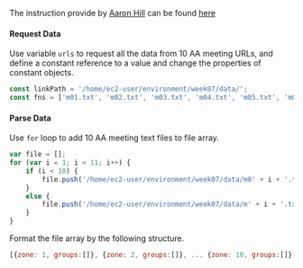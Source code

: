 The instruction provide by [Aaron Hill](https://github.com/aaronxhill) can be found [here](https://github.com/visualizedata/data-structures/blob/master/weekly_assignment_07.md)

#### Request Data 

Use variable `urls` to request all the data from 10 AA meeting URLs, and define a constant reference to a value and change the properties of constant objects.

```javascript
const linkPath = '/home/ec2-user/environment/week07/data/';
const fns = ['m01.txt', 'm02.txt', 'm03.txt', 'm04.txt', 'm05.txt', 'm06.txt', 'm07.txt', 'm08.txt', 'm09.txt', 'm10.txt'];
```

#### Parse Data

Use `for` loop to add 10 AA meeting text files to file array.

```javascript
var file = [];
for (var i = 1; i < 11; i++) {
    if (i < 10) {
        file.push('/home/ec2-user/environment/week07/data/m0' + i + '.txt');
    }
    else {
        file.push('/home/ec2-user/environment/week07/data/m' + i + '.txt');
    }
}
```

Format the file array by the following structure.

```javascript
[{zone: 1, groups:[]}, {zone: 2, groups:[]}, ... {zone: 10, groups:[]}]
```
